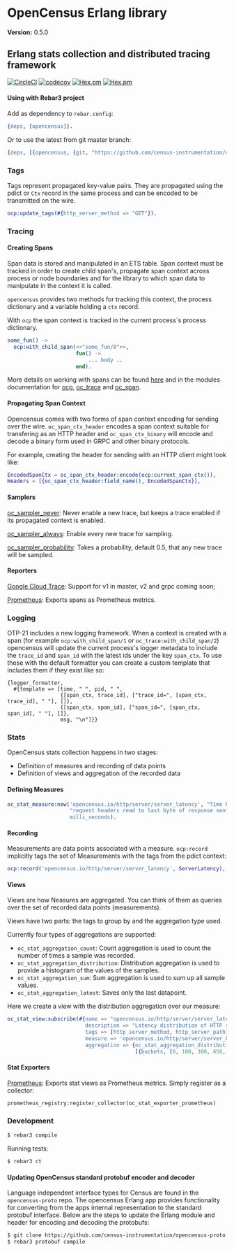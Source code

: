

# OpenCensus Erlang library #

__Version:__ 0.5.0

## Erlang stats collection and distributed tracing framework

[![CircleCI](https://circleci.com/gh/census-instrumentation/opencensus-erlang.svg?style=svg)](https://circleci.com/gh/census-instrumentation/opencensus-erlang)
[![codecov](https://codecov.io/gh/census-instrumentation/opencensus-erlang/branch/master/graph/badge.svg)](https://codecov.io/gh/census-instrumentation/opencensus-erlang)
[![Hex.pm](https://img.shields.io/hexpm/v//opencensus.svg?maxAge=2592000)](https://hex.pm/packages/opencensus)
[![Hex.pm](https://img.shields.io/hexpm/dt/opencensus.svg?maxAge=2592000)](https://hex.pm/packages/opencensus)


#### <a name="Using_with_Rebar3_project">Using with Rebar3 project</a> ####

Add as dependency to `rebar.config`:

```erlang
{deps, [opencensus]}.
```

Or to use the latest from git master branch:

```erlang
{deps, [{opencensus, {git, "https://github.com/census-instrumentation/opencensus-erlang.git", {branch, "master"}}}]}.
```

### <a name="Tags">Tags</a> ###

Tags represent propagated key-value pairs. They are propagated using the pdict or `Ctx` record in the same process and can be encoded to be transmitted on the wire. 

```erlang
ocp:update_tags(#{http_server_method => "GET"}).
```

### <a name="Tracing">Tracing</a> ###

#### <a name="Creating_Spans">Creating Spans</a> ####

Span data is stored and manipulated in an ETS table. Span context must be tracked in order to create child span's, propagate span context across process or node boundaries and for the library to which span data to manipulate in the context it is called.

`opencensus` provides two methods for tracking this context, the process dictionary and a variable holding a `ctx` record.

With `ocp` the span context is tracked in the current process`s process dictionary.

```erlang
some_fun() ->
  ocp:with_child_span(<<"some_fun/0">>,
                      fun() ->
                          ... body ..
                      end).
```

More details on working with spans can be found [here](span.md) and in the modules documentation for [ocp](ocp.md), [oc_trace](oc_trace.md) and [oc_span](oc_span.md).

#### <a name="Propagating_Span_Context">Propagating Span Context</a> ####

Opencensus comes with two forms of span context encoding for sending over the wire. `oc_span_ctx_header` encodes a span context suitable for transfering as an HTTP header and `oc_span_ctx_binary` will encode and decode a binary form used in GRPC and other binary protocols.

For example, creating the header for sending with an HTTP client might look like:

```erlang
EncodedSpanCtx = oc_span_ctx_header:encode(ocp:current_span_ctx()),
Headers = [{oc_span_ctx_header:field_name(), EncodedSpanCtx}],
```

#### <a name="Samplers">Samplers</a> ####

[oc_sampler_never](oc_sampler_never.md): Never enable a new trace, but keeps a trace enabled if its propagated context is enabled.

[oc_sampler_always](oc_sampler_always.md): Enable every new trace for sampling.

[oc_sampler_probability](oc_sampler_probability.md): Takes a probability, default 0.5, that any new trace will be sampled.


#### <a name="Reporters">Reporters</a> ####

[Google Cloud Trace](https://github.com/tsloughter/oc_google_reporter): Support for v1 in master, v2 and grpc coming soon;

[Prometheus](https://github.com/deadtrickster/opencensus-erlang-prometheus): Exports spans as Prometheus metrics.

### <a name="Logging">Logging</a> ###

OTP-21 includes a new logging framework. When a context is created with a span (for example `ocp:with_child_span/1` or `oc_trace:with_child_span/2`) opencensus will update the current process's logger metadata to include the `trace_id` and `span_id` with the latest ids under the key `span_ctx`. To use these with the default formatter you can create a custom template that includes them if they exist like so:

```
{logger_formatter,
  #{template => [time, " ", pid, " ",
                 {[span_ctx, trace_id], ["trace_id=", [span_ctx, trace_id], " "], []},
                 {[span_ctx, span_id], ["span_id=", [span_ctx, span_id], " "], []},
                 msg, "\n"]}}
```

### <a name="Stats">Stats</a> ###

OpenCensus stats collection happens in two stages:

* Definition of measures and recording of data points
* Definition of views and aggregation of the recorded data

#### <a name="Defining_Measures">Defining Measures</a> ####

```erlang
oc_stat_measure:new('opencensus.io/http/server/server_latency', "Time between first byte of "
                    "request headers read to last byte of response sent, or terminal error.",
                    milli_seconds).
```

#### <a name="Recording">Recording</a> ####

Measurements are data points associated with a measure. `ocp:record` implicitly tags the set of Measurements with the tags from the pdict context:

```erlang
ocp:record('opencensus.io/http/server/server_latency', ServerLatency),
```

#### <a name="Views">Views</a> ####

Views are how Neasures are aggregated. You can think of them as queries over the set of recorded data points (measurements).

Views have two parts: the tags to group by and the aggregation type used.

Currently four types of aggregations are supported:

* `oc_stat_aggregation_count`: Count aggregation is used to count the number of times a sample was recorded.
* `oc_stat_aggregation_distribution`: Distribution aggregation is used to provide a histogram of the values of the samples.
* `oc_stat_aggregation_sum`: Sum aggregation is used to sum up all sample values.
* `oc_stat_aggregation_latest`: Saves only the last datapoint.

Here we create a view with the distribution aggregation over our measure:

```erlang
oc_stat_view:subscribe(#{name => "opencensus.io/http/server/server_latency",
                         description => "Latency distribution of HTTP requests",
                         tags => [http_server_method, http_server_path],
                         measure => 'opencensus.io/http/server/server_blatency',
                         aggregation => {oc_stat_aggregation_distribution, 
                                         [{buckets, [0, 100, 300, 650, 800, 1000]}]}})
```

#### <a name="Stat Exporters">Stat Exporters</a> ####

[Prometheus](https://github.com/deadtrickster/opencensus-erlang-prometheus): Exports stat views as Prometheus metrics. Simply register as a collector:

```
prometheus_registry:register_collector(oc_stat_exporter_prometheus)
```
  
### Development

```sh
$ rebar3 compile
```

Running tests:

```sh
$ rebar3 ct
```

#### Updating OpenCensus standard protobuf encoder and decoder

Language independent interface types for Census are found in the `opencensus-proto` repo. The opencensus Erlang app provides functionality for converting from the apps internal representation to the standard protobuf interface. Below are the steps to update the Erlang module and header for encoding and decoding the protobufs:

```sh
$ git clone https://github.com/census-instrumentation/opencensus-proto priv/opencensus-proto
$ rebar3 protobuf compile
```
